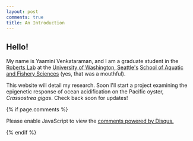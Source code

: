 ```yaml
---
layout: post
comments: true
title: An Introduction
---
```


## Hello!

My name is Yaamini Venkataraman, and I am a graduate student in the [Roberts Lab](https://github.com/RobertsLab) at the [University of Washington, Seattle's](http://www.washington.edu) [School of Aquatic and Fishery Sciences](fish.uw.edu) (yes, that was a mouthful).

This website will detail my research. Soon I'll start a project examining the epigenetic response of ocean acidification on the Pacific oyster, _Crassostrea gigas_. Check back soon for updates!

{% if page.comments %}

<div id="disqus_thread"></div>
<script>

/**
*  RECOMMENDED CONFIGURATION VARIABLES: EDIT AND UNCOMMENT THE SECTION BELOW TO INSERT DYNAMIC VALUES FROM YOUR PLATFORM OR CMS.
*  LEARN WHY DEFINING THESE VARIABLES IS IMPORTANT: https://disqus.com/admin/universalcode/#configuration-variables*/
/*
var disqus_config = function () {
this.page.url = PAGE_URL;  // Replace PAGE_URL with your page's canonical URL variable
this.page.identifier = PAGE_IDENTIFIER; // Replace PAGE_IDENTIFIER with your page's unique identifier variable
};
*/
(function() { // DON'T EDIT BELOW THIS LINE
var d = document, s = d.createElement('script');
s.src = 'https://the-responsible-grad-student.disqus.com/embed.js';
s.setAttribute('data-timestamp', +new Date());
(d.head || d.body).appendChild(s);
})();
</script>
<noscript>Please enable JavaScript to view the <a href="https://disqus.com/?ref_noscript">comments powered by Disqus.</a></noscript>

{% endif %}

<script id="dsq-count-scr" src="//the-responsible-grad-student.disqus.com/count.js" async></script>
